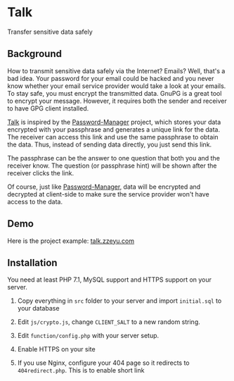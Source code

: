 # Talk

Transfer sensitive data safely

## Background
How to transmit sensitive data safely via the Internet? Emails? Well, that's a bad idea. Your password for your email could be hacked and you never know whether your email service provider would take a look at your emails.
To stay safe, you must encrypt the transmitted data. GnuPG is a great tool to encrypt your message. However, it requires both the sender and receiver to have GPG client installed.


[Talk](https://github.com/zeruniverse/Talk) is inspired by the [Password-Manager](https://github.com/zeruniverse/Password-Manager) project, which stores your data encrypted with your passphrase and generates a unique link for the data. The receiver can access this link and use the same passphrase to obtain the data. Thus, instead of sending data directly, you just send this link.

The passphrase can be the answer to one question that both you and the receiver know. The question (or passphrase hint) will be shown after the receiver clicks the link.

Of course, just like [Password-Manager](https://github.com/zeruniverse/Password-Manager), data will be encrypted and decrypted at client-side to make sure the service provider won't have access to the data.

## Demo
Here is the project example: [talk.zzeyu.com](https://talk.zzeyu.com)

## Installation

You need at least PHP 7.1, MySQL support and HTTPS support on your server.

1. Copy everything in `src` folder to your server and import `initial.sql` to your database

2. Edit `js/crypto.js`, change `CLIENT_SALT` to a new random string.

3. Edit `function/config.php` with your server setup.

4. Enable HTTPS on your site

5. If you use Nginx, configure your 404 page so it redirects to `404redirect.php`. This is to enable short link
